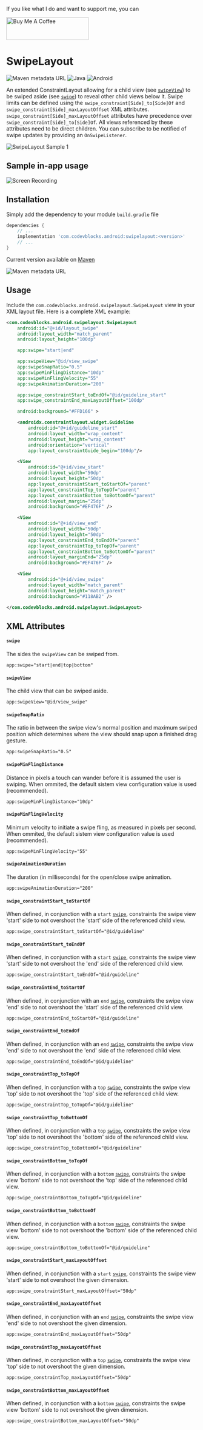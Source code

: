 If you like what I do and want to support me, you can

<a href="https://www.buymeacoffee.com/cosminradu" target="_blank"><img src="https://cdn.buymeacoffee.com/buttons/v2/default-yellow.png" alt="Buy Me A Coffee" style="height: 60px !important;width: 217px !important;" ></a>

# SwipeLayout

![Maven metadata URL](https://img.shields.io/maven-metadata/v?metadataUrl=https%3A%2F%2Frepo1.maven.org%2Fmaven2%2Fcom%2Fcodevblocks%2Fandroid%2Fswipelayout%2Fmaven-metadata.xml)
![Java](https://img.shields.io/badge/language-java-10748d.svg)
![Android](https://img.shields.io/badge/platform-android-green.svg)

An extended ConstraintLayout allowing for a child view (see [`swipeView`](https://github.com/CoDevBlocks/SwipeLayout#swipeView)) to be swiped aside (see [`swipe`](https://github.com/CoDevBlocks/SwipeLayout#swipe)) to reveal other child views below it. Swipe limits can be defined using the `swipe_constraint[Side]_to[Side]Of` and `swipe_constraint[Side]_maxLayoutOffset` XML attributes. `swipe_constraint[Side]_maxLayoutOffset` attributes have precedence over `swipe_constraint[Side]_to[Side]Of`. All views referenced by these attributes need to be direct children. You can subscribe to be notified of swipe updates by providing an `OnSwipeListener`.

![SwipeLayout Sample 1](/media/swipelayout_01.gif)

## Sample in-app usage

![Screen Recording](/media/swipelayout_screenrec.gif)

## Installation

Simply add the dependency to your module `build.gradle` file

```groovy
dependencies {
    // ...
    implementation 'com.codevblocks.android:swipelayout:<version>'
    // ...
}
```
Current version available on [Maven](https://search.maven.org/artifact/com.codevblocks.android/swipelayout)

![Maven metadata URL](https://img.shields.io/maven-metadata/v?metadataUrl=https%3A%2F%2Frepo1.maven.org%2Fmaven2%2Fcom%2Fcodevblocks%2Fandroid%2Fswipelayout%2Fmaven-metadata.xml)

## Usage

Include the `com.codevblocks.android.swipelayout.SwipeLayout` view in your XML layout file. Here is a complete XML example:

```xml
<com.codevblocks.android.swipelayout.SwipeLayout
    android:id="@+id/layout_swipe"
    android:layout_width="match_parent"
    android:layout_height="100dp"

    app:swipe="start|end"

    app:swipeView="@id/view_swipe"
    app:swipeSnapRatio="0.5"
    app:swipeMinFlingDistance="10dp"
    app:swipeMinFlingVelocity="55"
    app:swipeAnimationDuration="200"

    app:swipe_constraintStart_toEndOf="@id/guideline_start"
    app:swipe_constraintEnd_maxLayoutOffset="100dp"

    android:background="#FFD166" >

    <androidx.constraintlayout.widget.Guideline
        android:id="@+id/guideline_start"
        android:layout_width="wrap_content"
        android:layout_height="wrap_content"
        android:orientation="vertical"
        app:layout_constraintGuide_begin="100dp"/>

    <View
        android:id="@+id/view_start"
        android:layout_width="50dp"
        android:layout_height="50dp"
        app:layout_constraintStart_toStartOf="parent"
        app:layout_constraintTop_toTopOf="parent"
        app:layout_constraintBottom_toBottomOf="parent"
        android:layout_margin="25dp"
        android:background="#EF476F" />

    <View
        android:id="@+id/view_end"
        android:layout_width="50dp"
        android:layout_height="50dp"
        app:layout_constraintEnd_toEndOf="parent"
        app:layout_constraintTop_toTopOf="parent"
        app:layout_constraintBottom_toBottomOf="parent"
        android:layout_marginEnd="25dp"
        android:background="#EF476F" />

    <View
        android:id="@+id/view_swipe"
        android:layout_width="match_parent"
        android:layout_height="match_parent"
        android:background="#118AB2" />

</com.codevblocks.android.swipelayout.SwipeLayout>
```

## XML Attributes

#### `swipe`
The sides the `swipeView` can be swiped from.
```
app:swipe="start|end|top|bottom"
```
#### `swipeView`
The child view that can be swiped aside.
```
app:swipeView="@id/view_swipe"
```
#### `swipeSnapRatio`
The ratio in between the swipe view's normal position and maximum swiped position which determines where the view should snap upon a finished drag gesture.
```
app:swipeSnapRatio="0.5"
```
#### `swipeMinFlingDistance`
Distance in pixels a touch can wander before it is assumed the user is swiping. When ommited, the default sistem view configuration value is used (recommended).
```
app:swipeMinFlingDistance="10dp"
```
#### `swipeMinFlingVelocity`
Minimum velocity to initiate a swipe fling, as measured in pixels per second. When ommited, the default sistem view configuration value is used (recommended).
```
app:swipeMinFlingVelocity="55"
```
#### `swipeAnimationDuration`
The duration (in milliseconds) for the open/close swipe animation.
```
app:swipeAnimationDuration="200"
```
#### `swipe_constraintStart_toStartOf`
When defined, in conjunction with a `start` [`swipe`](https://github.com/CoDevBlocks/SwipeLayout#swipe), constraints the swipe view 'start' side to not overshoot the 'start' side of the referenced child view.
```
app:swipe_constraintStart_toStartOf="@id/guideline"
```
#### `swipe_constraintStart_toEndOf`
When defined, in conjunction with a `start` [`swipe`](https://github.com/CoDevBlocks/SwipeLayout#swipe), constraints the swipe view 'start' side to not overshoot the 'end' side of the referenced child view.
```
app:swipe_constraintStart_toEndOf="@id/guideline"
```
#### `swipe_constraintEnd_toStartOf`
When defined, in conjunction with an `end` [`swipe`](https://github.com/CoDevBlocks/SwipeLayout#swipe), constraints the swipe view 'end' side to not overshoot the 'start' side of the referenced child view.
```
app:swipe_constraintEnd_toStartOf="@id/guideline"
```
#### `swipe_constraintEnd_toEndOf`
When defined, in conjunction with an `end` [`swipe`](https://github.com/CoDevBlocks/SwipeLayout#swipe), constraints the swipe view 'end' side to not overshoot the 'end' side of the referenced child view.
```
app:swipe_constraintEnd_toEndOf="@id/guideline"
```
#### `swipe_constraintTop_toTopOf`
When defined, in conjunction with a `top` [`swipe`](https://github.com/CoDevBlocks/SwipeLayout#swipe), constraints the swipe view 'top' side to not overshoot the 'top' side of the referenced child view.
```
app:swipe_constraintTop_toTopOf="@id/guideline"
```
#### `swipe_constraintTop_toBottomOf`
When defined, in conjunction with a `top` [`swipe`](https://github.com/CoDevBlocks/SwipeLayout#swipe), constraints the swipe view 'top' side to not overshoot the 'bottom' side of the referenced child view.
```
app:swipe_constraintTop_toBottomOf="@id/guideline"
```
#### `swipe_constraintBottom_toTopOf`
When defined, in conjunction with a `bottom` [`swipe`](https://github.com/CoDevBlocks/SwipeLayout#swipe), constraints the swipe view 'bottom' side to not overshoot the 'top' side of the referenced child view.
```
app:swipe_constraintBottom_toTopOf="@id/guideline"
```
#### `swipe_constraintBottom_toBottomOf`
When defined, in conjunction with a `bottom` [`swipe`](https://github.com/CoDevBlocks/SwipeLayout#swipe), constraints the swipe view 'bottom' side to not overshoot the 'bottom' side of the referenced child view.
```
app:swipe_constraintBottom_toBottomOf="@id/guideline"
```
#### `swipe_constraintStart_maxLayoutOffset`
When defined, in conjunction with a `start` [`swipe`](https://github.com/CoDevBlocks/SwipeLayout#swipe), constraints the swipe view 'start' side to not overshoot the given dimension.
```
app:swipe_constraintStart_maxLayoutOffset="50dp"
```
#### `swipe_constraintEnd_maxLayoutOffset`
When defined, in conjunction with an `end` [`swipe`](https://github.com/CoDevBlocks/SwipeLayout#swipe), constraints the swipe view 'end' side to not overshoot the given dimension.
```
app:swipe_constraintEnd_maxLayoutOffset="50dp"
```
#### `swipe_constraintTop_maxLayoutOffset`
When defined, in conjunction with a `top` [`swipe`](https://github.com/CoDevBlocks/SwipeLayout#swipe), constraints the swipe view 'top' side to not overshoot the given dimension.
```
app:swipe_constraintTop_maxLayoutOffset="50dp"
```
#### `swipe_constraintBottom_maxLayoutOffset`
When defined, in conjunction with a `bottom` [`swipe`](https://github.com/CoDevBlocks/SwipeLayout#swipe), constraints the swipe view 'bottom' side to not overshoot the given dimension.
```
app:swipe_constraintBottom_maxLayoutOffset="50dp"
```
